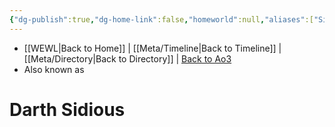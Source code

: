 ```yaml
---
{"dg-publish":true,"dg-home-link":false,"homeworld":null,"aliases":["Sidious","Emperor"],"tags":["sith","forcesensitive","unfinished","character"],"permalink":"/characters/darth-sidious/","dgHomeLink":false,"dgPassFrontmatter":true}
---
```


- [[WEWL\|Back to Home]] | [[Meta/Timeline\|Back to Timeline]] | [[Meta/Directory\|Back to Directory]] | [Back to Ao3](https://archiveofourown.org/works/19334440/chapters/45992584)
- Also known as 

# Darth Sidious
